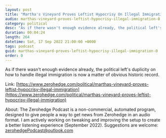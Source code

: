 ```yaml
---
layout: post
title: "Martha's Vineyard Proves Leftist Hypocrisy On Illegal Immigration"
audio: marthas-vineyard-proves-leftist-hypocrisy-illegal-immigration-0
category: political
desc: "As if there wasn't enough evidence already, the political left's duplicity on how to handle illegal immigration is now a matter of obvious historic record."
duration: 00:04:24
length: 264
datetime: Sat, 17 Sep 2022 21:00:00 +0000
tags: podcast
guid: marthas-vineyard-proves-leftist-hypocrisy-illegal-immigration-0
order: 0
---
```

As if there wasn't enough evidence already, the political left's duplicity on how to handle illegal immigration is now a matter of obvious historic record.

Link: [https://www.zerohedge.com/political/marthas-vineyard-proves-leftist-hypocrisy-illegal-immigration](https://www.zerohedge.com/political/marthas-vineyard-proves-leftist-hypocrisy-illegal-immigration)

About: The Zerohedge Podcast is a non-commercial, automated program, designed to give people a way to get news from Zerohedge in an audio format.  I am actively working on tweaking and improving the setup to create a better listening experience (September 2022).  Suggestions are welcome: [zerohedgePodcast@outlook.com](mailto:zerohedgePodcast@outlook.com)